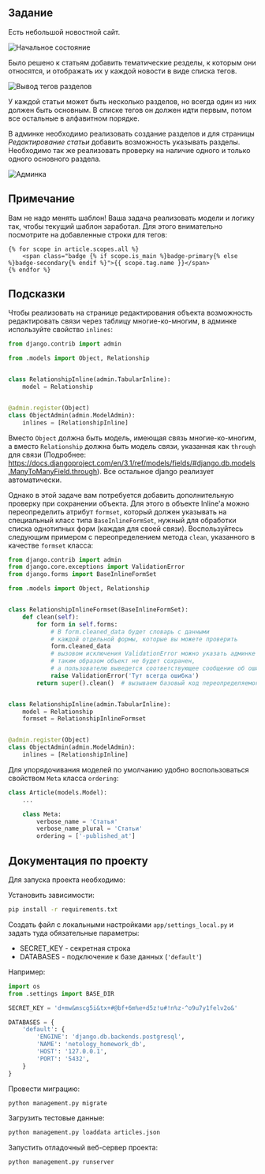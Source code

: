 ## Задание

Есть небольшой новостной сайт.

![Начальное состояние](./res/base.png)

Было решено к статьям добавить тематические резделы, к которым они относятся, и отображать их у каждой новости в виде списка тегов.

![Вывод тегов разделов](./res/with_tags.png)

У каждой статьи может быть несколько разделов, но всегда один из них должен быть основным.
В списке тегов он должен идти первым, потом все остальные в алфавитном порядке.

В админке необходимо реализовать создание разделов
и для страницы _Редактирование статьи_ добавить возможность указывать разделы.
Необходимо так же реализовать проверку на наличие одного и только одного основного раздела.

![Админка](./res/admin.gif)

## Примечание

Вам не надо менять шаблон! Ваша задача реализовать модели и логику так, чтобы текущий шаблон заработал. Для этого внимательно посмотрите на добавленные строки для тегов:

```django
{% for scope in article.scopes.all %}
    <span class="badge {% if scope.is_main %}badge-primary{% else %}badge-secondary{% endif %}">{{ scope.tag.name }}</span>
{% endfor %}
```

## Подсказки

Чтобы реализовать на странице редактирования объекта
возможность редактировать связи через таблицу многие-ко-многим,
в админке используйте свойство `inlines`:

```python
from django.contrib import admin

from .models import Object, Relationship


class RelationshipInline(admin.TabularInline):
    model = Relationship


@admin.register(Object)
class ObjectAdmin(admin.ModelAdmin):
    inlines = [RelationshipInline]
```

Вместо `Object` должна быть модель, имеющая связь многие-ко-многим,
а вместо `Relationship` должна быть модель связи, указанная как `through` для связи (Подробнее: https://docs.djangoproject.com/en/3.1/ref/models/fields/#django.db.models.ManyToManyField.through).
Все остальное django реализует автоматически.

Однако в этой задаче вам потребуется добавить дополнительную проверку при сохранении объекта.
Для этого в объекте Inline'а можно переопределить атрибут `formset`, который должен указывать на специальный класс типа `BaseInlineFormSet`, нужный для обработки списка однотипных форм (каждая для своей связи).
Воспользуйтесь следующим примером с переопределением метода `clean`, указанного в качестве `formset` класса:

```python
from django.contrib import admin
from django.core.exceptions import ValidationError
from django.forms import BaseInlineFormSet

from .models import Object, Relationship


class RelationshipInlineFormset(BaseInlineFormSet):
    def clean(self):
        for form in self.forms:
            # В form.cleaned_data будет словарь с данными
            # каждой отдельной формы, которые вы можете проверить
            form.cleaned_data
            # вызовом исключения ValidationError можно указать админке о наличие ошибки
            # таким образом объект не будет сохранен,
            # а пользователю выведется соответствующее сообщение об ошибке
            raise ValidationError('Тут всегда ошибка')
        return super().clean()  # вызываем базовый код переопределяемого метода


class RelationshipInline(admin.TabularInline):
    model = Relationship
    formset = RelationshipInlineFormset


@admin.register(Object)
class ObjectAdmin(admin.ModelAdmin):
    inlines = [RelationshipInline]
```

Для упорядочивания моделей по умолчанию удобно воспользоваться свойством `Meta` класса `ordering`:

```python
class Article(models.Model):
    ...

    class Meta:
        verbose_name = 'Статья'
        verbose_name_plural = 'Статьи'
        ordering = ['-published_at']
```

## Документация по проекту

Для запуска проекта необходимо:

Установить зависимости:

```bash
pip install -r requirements.txt
```

Создать файл с локальными настройками `app/settings_local.py`
и задать туда обязательные параметры:

-   SECRET_KEY - секретная строка
-   DATABASES - подключение к базе данных (`'default'`)

Например:

```python
import os
from .settings import BASE_DIR

SECRET_KEY = 'd+mw&mscg5i&tx+#@bf+6m%e+d5z!u#!n%z-^o9u7y1felv2o&'

DATABASES = {
    'default': {
        'ENGINE': 'django.db.backends.postgresql',
        'NAME': 'netology_homework_db',
        'HOST': '127.0.0.1',
        'PORT': '5432',
    }
}
```

Провести миграцию:

```bash
python management.py migrate
```

Загрузить тестовые данные:

```bash
python management.py loaddata articles.json
```

Запустить отладочный веб-сервер проекта:

```bash
python management.py runserver
```
